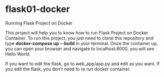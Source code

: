 # flask01-docker
Running Flask Project on Docker

This project will help you to know how to run Flask Project on Docker Container. To run this project, you just need to clone this repository and type <b>docker-compose up --build</b> in your terminal. Once the container up, you can open your browser and navigate to localhost:8000, you will see Hello World.

If you want to edit the flask, go to web_app/app.py and edit as you want. If you edit the flask, you don't need to re run docker container.